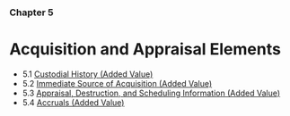 ### Chapter 5

# Acquisition and Appraisal Elements

* 5.1   [Custodial History (Added Value)](01_custodial_history.html)
* 5.2   [Immediate Source of Acquisition (Added Value)](02_immediate_source_of_acquisition.html)
* 5.3   [Appraisal, Destruction, and Scheduling Information (Added Value)](03_appraisal_destruction_and_scheduling_information.html)
* 5.4   [Accruals (Added Value)](04_accruals.html)

